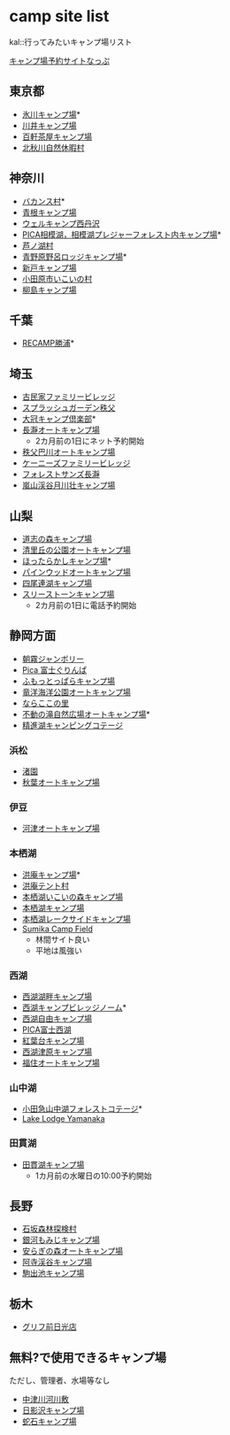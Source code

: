 # camp site list  

kal::行ってみたいキャンプ場リスト  
  
[キャンプ場予約サイトなっぷ](https://www.nap-camp.com/)

## 東京都
- [氷川キャンプ場](https://www.okutamas.co.jp/hikawa/#)*
- [川井キャンプ場](https://www.okutamas.co.jp/kawai/)
- [百軒茶屋キャンプ場](https://www.hyakkenjaya.com/)
- [北秋川自然休暇村](http://www.kitaakigawa-qkamura.jp/)

## 神奈川
- [バカンス村](http://www7a.biglobe.ne.jp/~bakansumura/)*
- [青根キャンプ場](http://aonecamp.jp/)
- [ウェルキャンプ西丹沢](https://well-camp.com/post20180607004/)
- [PICA相模湖，相模湖プレジャーフォレスト内キャンプ場](https://www.pica-resort.jp/paddington/)*
- [芦ノ湖村](https://campmura.com/)
- [青野原野呂ロッジキャンプ場](https://norolodge.com/)*
- [新戸キャンプ場](https://shindocamp.com/map)
- [小田原市いこいの村](https://www.ikoi-odawara.com/)
- [柳島キャンプ場](https://yc.tsukahara-li.co.jp/)

## 千葉  
- [RECAMP勝浦](https://www.nap-camp.com/chiba/11973)*

## 埼玉
- [古民家ファミリービレッジ](http://kominka-camp.com/)
- [スプラッシュガーデン秩父](https://www.sg-chichibu.co.jp/)
- [大冠キャンプ倶楽部](http://www.ohkanmuri-camp.jp/shisetsu/index.htm)*
- [長瀞オートキャンプ場](https://www.nagatoro-camp.com/)
    - 2カ月前の1日にネット予約開始
- [秩父巴川オートキャンプ場](http://tomoegawa-camp.com/)
- [ケーニーズファミリービレッジ](https://www.kfv.co.jp/)
- [フォレストサンズ長瀞](http://forestsons.jp/)
- [嵐山渓谷月川壮キャンプ場](https://tukigawasou.jimdofree.com/)

## 山梨 
- [道志の森キャンプ場](https://doshinomori.jp/)
- [清里丘の公園オートキャンプ場](https://www.nap-camp.com/yamanashi/11339)
- [ほったらかしキャンプ場](https://hottarakashicamp.com/)*
- [パインウッドオートキャンプ場](https://hinata.me/article/1146266217988266909)
- [四尾連湖キャンプ場](http://shibirekosms.sub.jp/)
- [スリーストーンキャンプ場](https://www.threestone-bar-bbq-camp.com/)  
    - 2カ月前の1日に電話予約開始

## 静岡方面
- [朝霧ジャンボリー](http://asagiri-camp.net/)
- [Pica 富士ぐりんぱ](https://www.pica-resort.jp/grinpa/)
- [ふもっとっぱらキャンプ場](https://fumotoppara.net/)
- [竜洋海洋公園オートキャンプ場](http://www.ryu-yo.co.jp/AUTO/)
- [ならここの里](https://www.narakoko.info/)
- [不動の滝自然広場オートキャンプ場](http://ffnpcs.com/)*
- [精進湖キャンピングコテージ](https://shojiko.jp/index.html)

### 浜松
- [渚園](https://www.birukan.jp/nagisaen/)
- [秋葉オートキャンプ場](https://akiha-camp.com/)

### 伊豆
- [河津オートキャンプ場](https://kawazucamp.com/)

### 本栖湖
- [洪庵キャンプ場](https://kouan-motosuko.com/)*
- [洪庵テント村](https://kouan-motosuko.com/tento/)
- [本栖湖いこいの森キャンプ場](http://www.motosuko.jp/)
- [本栖湖キャンプ場](http://www.motosuko-camp.com/index.html)
- [本栖湖レークサイドキャンプ場](http://www5b.biglobe.ne.jp/~lakesido/)
- [Sumika Camp Field](https://www.nap-camp.com/yamanashi/13903)
    - 林間サイト良い
    - 平地は風強い

### 西湖
- [西湖湖畔キャンプ場](https://saikohan.com/)
- [西湖キャンプビレッジノーム](https://www.nap-camp.com/yamanashi/13592)*
- [西湖自由キャンプ場](http://saiko-jiyuu.camp/)
- [PICA富士西湖](https://www.pica-resort.jp/saiko/index.html)
- [紅葉台キャンプ場](https://www.koyodai.info/)
- [西湖津原キャンプ場](http://tsuhara-camp.jp/)
- [福住オートキャンプ場](https://www.snowpeak.co.jp/spc/index-mode=keyword&id=735557.html)

### 山中湖
- [小田急山中湖フォレストコテージ](http://www.odakyu-forest.com/)*
- [Lake Lodge Yamanaka](https://www.nap-camp.com/yamanashi/13955)

### 田貫湖
- [田貫湖キャンプ場](https://tanukiko.com/)
    - 1カ月前の水曜日の10:00予約開始

## 長野
- [石坂森林探検村](https://www.otarinatureschool.net/tankenmuracamp)
- [銀河もみじキャンプ場](https://gingamomiji.org/wp/)
- [安らぎの森オートキャンプ場](https://yasuragi.natureservice.jp/)
- [阿寺渓谷キャンプ場](https://www.nap-camp.com/nagano/12321)
- [駒出池キャンプ場](https://yachiho-kogen.com/camp/)

## 栃木  
- [グリフ前日光店](https://www.nap-camp.com/tochigi/14354)


## 無料?で使用できるキャンプ場
ただし、管理者、水場等なし

- [中津川河川敷](https://www.lantern.camp/?p=56762)
- [日影沢キャンプ場](https://www.rinya.maff.go.jp/kanto/takao/campzyo/campzyo.html)
- [蛇石キャンプ場](http://kankou.town.tatsuno.nagano.jp/play/info/jaishi-camp.html)